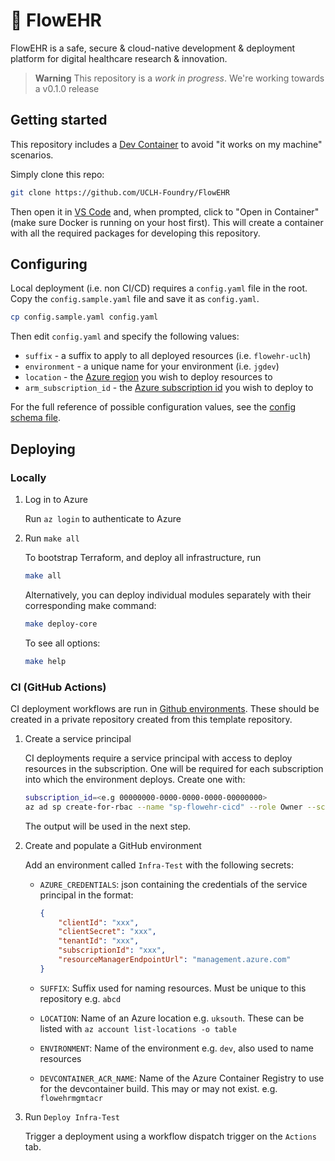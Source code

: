 # 🌺 FlowEHR
FlowEHR is a safe, secure &amp; cloud-native development &amp; deployment platform for digital healthcare research &amp; innovation.

> **Warning**
> This repository is a _work in progress_. We're working towards a v0.1.0 release


## Getting started

This repository includes a [Dev Container](https://code.visualstudio.com/docs/devcontainers/containers) to avoid "it works on my machine" scenarios. 

Simply clone this repo:

```bash
git clone https://github.com/UCLH-Foundry/FlowEHR
```
Then open it in [VS Code](https://code.visualstudio.com) and, when prompted, click to "Open in Container" (make sure Docker is running on your host first). This will create a container with all the required packages for developing this repository.

## Configuring

Local deployment (i.e. non CI/CD) requires a `config.yaml` file in the root. Copy the `config.sample.yaml` file and save it as `config.yaml`.

```bash
cp config.sample.yaml config.yaml
```

Then edit `config.yaml` and specify the following values:

- `suffix` - a suffix to apply to all deployed resources (i.e. `flowehr-uclh`)
- `environment` - a unique name for your environment (i.e. `jgdev`)
- `location` - the [Azure region](https://azuretracks.com/2021/04/current-azure-region-names-reference/) you wish to deploy resources to
- `arm_subscription_id` - the [Azure subscription id](https://learn.microsoft.com/en-us/azure/azure-portal/get-subscription-tenant-id) you wish to deploy to

For the full reference of possible configuration values, see the [config schema file](./config_schema.json).

## Deploying
### Locally

1. Log in to Azure

    Run `az login` to authenticate to Azure

2. Run `make all`

    To bootstrap Terraform, and deploy all infrastructure, run

    ```bash
    make all
    ```

    Alternatively, you can deploy individual modules separately with their corresponding make command:

    ```bash
    make deploy-core
    ```

    To see all options:

    ```bash
    make help
    ```

### CI (GitHub Actions)

CI deployment workflows are run in [Github environments](https://docs.github.com/en/actions/deployment/targeting-different-environments/using-environments-for-deployment). These should
be created in a private repository created from this template repository.

1. Create a service principal

    CI deployments require a service principal with access to deploy resources
    in the subscription. One will be required for each subscription into which the
    environment deploys. Create one with:

    ```bash
    subscription_id=<e.g 00000000-0000-0000-0000-00000000>
    az ad sp create-for-rbac --name "sp-flowehr-cicd" --role Owner --scopes "/subscriptions/${subscription_id}"
    ```

    The output will be used in the next step.


2. Create and populate a GitHub environment

    Add an environment called `Infra-Test` with the following secrets:

    - `AZURE_CREDENTIALS`: json containing the credentials of the service principal in the format:

        ```json
        {
            "clientId": "xxx",
            "clientSecret": "xxx",
            "tenantId": "xxx",
            "subscriptionId": "xxx",
            "resourceManagerEndpointUrl": "management.azure.com"
        }
        ```

    - `SUFFIX`: Suffix used for naming resources. Must be unique to this repository e.g. `abcd`
    - `LOCATION`: Name of an Azure location e.g. `uksouth`. These can be listed with `az account list-locations -o table`
    - `ENVIRONMENT`: Name of the environment e.g. `dev`, also used to name resources
    - `DEVCONTAINER_ACR_NAME`: Name of the Azure Container Registry to use for the devcontainer build. This may or may not exist. e.g. `flowehrmgmtacr`

3. Run `Deploy Infra-Test`

    Trigger a deployment using a workflow dispatch trigger on the `Actions` tab.
